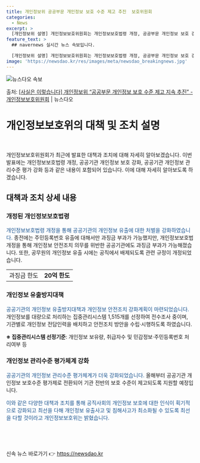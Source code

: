 ```yaml
---
title: 개인정보위 공공부문 개인정보 보호 수준 제고 추진  보호위원회
categories:
  - News
excerpt: >
  [개인정보위 설명] 개인정보보호위원회는 개인정보보호법령 개정, 공공부문 개인정보 보호 강화 범정부 종합대책 …
feature_text: >
  ## navernews 실시간 뉴스 속보입니다.

  [개인정보위 설명] 개인정보보호위원회는 개인정보보호법령 개정, 공공부문 개인정보 보호 강화 범정부 종합대책 …
image: 'https://newsdao.kr/res/images/meta/newsdao_breakingnews.jpg'
---
```


![뉴스다오 속보](https://newsdao.kr/res/images/meta/newsdao_breakingnews.jpg)

<p>출처: <a href="https://newsdao.kr/3819" rel="dofollow">[사실은 이렇습니다] 개인정보위 “공공부문 개인정보 보호 수준 제고 지속 추진” - 개인정보보호위원회</a> | 뉴스다오</p>

<h1>개인정보보호위의 대책 및 조치 설명</h1>
<p data-ke-size="size16">&nbsp;</p>
개인정보보호위원회가 최근에 발표한 대책과 조치에 대해 자세히 알아보겠습니다. 이번 발표에는 개인정보보호법령 개정, 공공기관 개인정보 보호 강화, 공공기관 개인정보 관리수준 평가 강화 등과 같은 내용이 포함되어 있습니다. 이에 대해 자세히 알아보도록 하겠습니다.
<h2 data-ke-size="size26">대책과 조치 상세 내용</h2>
<h3>개정된 개인정보보호법령</h3>
<p><span style="color: #1a5490;">개인정보보호법령 개정을 통해 공공기관의 개인정보 유출에 대한 처벌을 강화하였습니다.</span> 종전에는 주민등록번호 유출에 대해서만 과징금 부과가 가능했지만, 개인정보보호법 개정을 통해 개인정보 안전조치 의무를 위반한 공공기관에도 과징금 부과가 가능해졌습니다. 또한, 공무원의 개인정보 유출 시에는 공직에서 배제되도록 관련 규정이 개정되었습니다.</p>
<table>
<tbody>
<tr>
<td style="text-align: center; height: 17px;">과징금 한도</td>
<td style="text-align: center; height: 17px;"><b>20억 한도</b></td>
</tr>
</tbody>
</table>
<h3>개인정보 유출방지대책</h3>
<p><span style="color: #1a5490;">공공기관의 개인정보 유출방지대책과 개인정보 안전조치 강화계획이 마련되었습니다.</span> 개인정보를 대량으로 처리하는 집중관리시스템 1,515개를 선정하여 전수조사 중이며, 기관별로 개인정보 전담인력을 배치하고 안전조치 방안을 수립·시행하도록 하였습니다.</p>
<p><strong>※ 집중관리시스템 선정기준</strong>: 개인정보 보유량, 취급자수 및 민감정보·주민등록번호 처리여부 등</p>
<h3>개인정보 관리수준 평가체계 강화</h3>
<p><span style="color: #1a5490;">공공기관의 개인정보 관리수준 평가체계가 더욱 강화되었습니다.</span> 올해부터 공공기관 개인정보 보호수준 평가제로 전환되어 기관 전반의 보호 수준이 제고되도록 지원할 예정입니다.</p>
<p><span style="color: #1a5490;">이와 같은 다양한 대책과 조치를 통해 공직사회의 개인정보 보호에 대한 인식이 획기적으로 강화되고 최선을 다해 개인정보 유출사고 및 침해사고가 최소화될 수 있도록 최선을 다할 것이라고 개인정보보호위는 밝혔습니다.</span></p>
<p data-ke-size="size16">&nbsp;</p>
<p data-ke-size="size16">&nbsp;</p> 

신속 뉴스 바로가기 👉 <a href="https://newsdao.kr" rel="dofollow">https://newsdao.kr</a>


